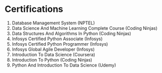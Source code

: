 # Certifications

1. Database Management System (NPTEL)
2. Data Science And Machine Learning Complete Course (Coding Ninjas)
3. Data Structures And Algorithms In Python (Coding Ninjas)
4. Infosys Certified Python Associate (Infosys)
5. Infosys Certified Python Programmer (Infosys)
6. Infosys Global Agile Developer (Infosys)
7. Introduction To Data Science (Coursera)
8. Introduction To Python (Coding Ninjas)
9. Python And Introduction To Data Science (Udemy)

